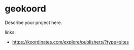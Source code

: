 # geokoord

Describe your project here.

links:

- https://koordinates.com/explore/publishers/?type=sites

